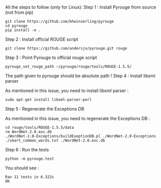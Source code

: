 All the steps to follow (only for Linux):
Step 1 : Install Pyrouge from source (not from pip)

    git clone https://github.com/bheinzerling/pyrouge
    cd pyrouge
    pip install -e .

Step 2 : Install official ROUGE script

    git clone https://github.com/andersjo/pyrouge.git rouge

Step 3 : Point Pyrouge to official rouge script

    pyrouge_set_rouge_path ~/pyrouge/rouge/tools/ROUGE-1.5.5/

The path given to pyrouge should be absolute path !
Step 4 : Install libxml parser

As mentioned in this issue, you need to install libxml parser :

    sudo apt-get install libxml-parser-perl

Step 5 : Regenerate the Exceptions DB

As mentioned in this issue, you need to regenerate the Exceptions DB :

    cd rouge/tools/ROUGE-1.5.5/data
    rm WordNet-2.0.exc.db
    ./WordNet-2.0-Exceptions/buildExeptionDB.pl ./WordNet-2.0-Exceptions ./smart_common_words.txt ./WordNet-2.0.exc.db

Step 6 : Run the tests

    python -m pyrouge.test

You should see :

    Ran 11 tests in 6.322s
    OK

